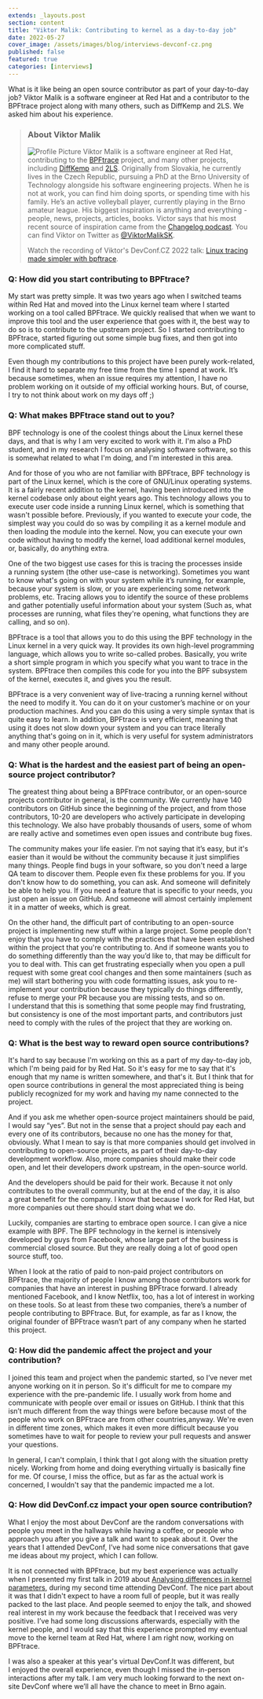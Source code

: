 ```yaml
---
extends: _layouts.post
section: content
title: "Viktor Malik: Contributing to kernel as a day-to-day job"
date: 2022-05-27
cover_image: /assets/images/blog/interviews-devconf-cz.png
published: false
featured: true
categories: [interviews]
---
```


What is it like being an open source contributor as part of your day-to-day job? Viktor Malik is a&nbsp;software engineer at Red Hat and a&nbsp;contributor to the BPFtrace project along with many others, such as DiffKemp and 2LS. We asked him about his experience.

> ### **About Viktor Malik**
>
> ![Profile Picture](/assets/images/blog/interviews/vmalik.jpg) Viktor Malik is a&nbsp;software engineer at Red Hat, contributing to the [BPFtrace](https://bpftrace.org/) project, and many other projects, including [DiffKemp](https://github.com/viktormalik/diffkemp) and [2LS](https://github.com/diffblue/2ls). Originally from Slovakia, he currently lives in the Czech Republic, pursuing a&nbsp;PhD  at the Brno University of Technology alongside his software engineering projects. When he is not at work, you can find him doing sports, or spending time with his family. He’s an active volleyball player, currently playing in the Brno amateur league. His biggest inspiration is anything and everything - people, news, projects, articles, books. Victor says that his most recent source of inspiration came from the [Changelog podcast](https://changelog.com/podcast). You can find Viktor on  Twitter as [@ViktorMalikSK](https://twitter.com/ViktorMalikSK). 
>
> Watch the recording of Viktor's DevConf.CZ 2022 talk: [Linux tracing made simpler with bpftrace](https://youtu.be/gSxntAO2Iys).

### Q: How did you start contributing to BPFtrace?

My start was pretty simple. It was two years ago when I&nbsp;switched teams within Red Hat and moved into the Linux kernel team where I&nbsp;started working on a&nbsp;tool called BPFtrace. We quickly realised that when we want to improve this tool and the user experience that goes with it, the best way to do so is to contribute to the upstream project. So I&nbsp;started contributing to BPFtrace, started figuring out some simple bug fixes, and then got into more complicated stuff.

Even though my contributions to this project have been purely work-related,  I&nbsp;find it hard to separate my free time from the time I&nbsp;spend at work. It’s because sometimes, when an issue  requires my attention, I&nbsp;have no problem working on it outside of my official working hours. But, of course, I&nbsp;try to not think about work on my days off ;)

### Q: What makes BPFtrace stand out to you?

BPF technology is one of the coolest things about the Linux kernel these days, and that is why I&nbsp;am very excited to work with it. I'm also a&nbsp;PhD student, and in my research I&nbsp;focus on analysing software software, so this is somewhat related to what I'm doing, and I'm interested in this area.

And for those of you who are not familiar with BPFtrace, BPF technology is part of the Linux kernel, which is the core of GNU/Linux operating systems. It is a&nbsp;fairly recent addition to the kernel, having been introduced into the kernel codebase only about eight years ago. This technology allows you to execute user code inside a&nbsp;running Linux kernel, which is something that wasn't possible before. Previously, if you wanted to execute your code, the simplest way you could do so was by compiling it as a&nbsp;kernel module and then loading the module into the kernel. Now, you can execute your own code without having to modify the kernel, load additional kernel modules, or, basically, do anything extra.

One of the two biggest use cases for this is tracing the processes inside a&nbsp;running system (the other use-case is networking). Sometimes you want to know what's going on with your system while it’s running, for example, because your system is slow, or you are experiencing some network problems, etc. Tracing allows you to identify the source of these problems and  gather potentially useful information about your system (Such as, what processes are running, what files they're opening, what functions they are calling, and so on).

BPFtrace is a&nbsp;tool that allows you to do this using the BPF technology in the Linux kernel in a&nbsp;very quick way. It provides its own high-level programming language, which allows you to write so-called probes. Basically, you write a&nbsp;short simple program in which you specify what you want to trace in the system. BPFtrace then compiles this code for you into the BPF subsystem of the kernel, executes it, and gives you the result.

BPFtrace is a&nbsp;very convenient way of live-tracing a&nbsp;running kernel without the need to modify it. You can do it on your customer’s machine or on your production machines. And you can do this using a&nbsp;very simple syntax that is quite easy to learn. In addition, BPFtrace is very efficient, meaning that using it does not slow down your system and you can trace literally anything that's going on in it, which is very useful for system administrators and many other people around.

### Q: What is the hardest and the easiest part of being an open-source project contributor?

The greatest thing about being a&nbsp;BPFtrace contributor, or an open-source projects contributor in general, is the community. We currently have 140 contributors on GitHub since the beginning of the project, and from those contributors, 10-20 are developers who actively participate in developing this technology. We also have probably thousands of users, some of whom are really active  and sometimes even open issues and contribute bug fixes.

The community makes your life easier. I’m not saying that it’s easy, but it's easier than it would be without the community because it just simplifies many things. People find bugs in your software, so you don't need  a&nbsp;large QA team to discover them. People even fix these problems for you. If you don't know how to do something, you can ask. And someone will definitely be able to help you. If you need a&nbsp;feature that is specific to your needs, you just open an issue on GitHub. And someone will almost certainly  implement it in a&nbsp;matter of weeks, which is great.

On the other hand, the difficult part of contributing to an open-source project is implementing new stuff within a&nbsp;large project. Some people don't enjoy that you have to comply with the practices that have been established within the project that you're contributing to. And if someone wants you to do something differently than the way you’d like to, that may be difficult for you to deal with. This can get frustrating especially when you open a&nbsp;pull request with some great cool changes and then some maintainers (such as me) will start bothering you with code formatting issues, ask you to  re-implement your contribution because they typically  do things differently, refuse to merge your PR because you are missing tests, and so on. I&nbsp;understand that this is something that some people may find frustrating, but consistency is one of the most important parts, and contributors just need to comply with the rules of the project that they are working on.

### Q: What is the best way to reward open source contributions?

It's hard to say because I'm working on this as a&nbsp;part of my day-to-day job, which I'm being paid for by Red Hat. So it's easy for me to say that it's enough that my name is written somewhere, and that's it. But I&nbsp;think that for open source contributions in general the most appreciated thing is being publicly recognized for my work and having my name connected to the project. 

And if you ask me whether open-source project maintainers should be paid, I&nbsp;would say “yes”. But not in the sense that a&nbsp;project should pay each and every one of its contributors, because no one has the money for that, obviously. What I&nbsp;mean to say is that more companies should get involved in contributing to open-source projects, as part of their day-to-day development workflow. Also, more companies should make their code open, and let their developers dwork upstream, in the open-source world.

And the developers should be paid for their work. Because it not only contributes to the overall community, but at the end of the day, it is also a&nbsp;great benefit for the company. I&nbsp;know that because I&nbsp;work for Red Hat, but more companies out there should start doing what we do.

Luckily, companies are starting to embrace open source. I&nbsp;can give a&nbsp;nice example with BPF. The BPF technology in the kernel is intensively developed by guys from Facebook, whose large part of the business is commercial closed source. But they are really doing a&nbsp;lot of good open source stuff, too.

When I&nbsp;look at the ratio of paid to non-paid project contributors on BPFtrace, the majority of people I&nbsp;know among those contributors work for  companies that have an interest in pushing BPFtrace forward. I&nbsp;already mentioned Facebook, and I&nbsp;know Netflix, too, has a&nbsp;lot of interest in working on these tools. So at least from these two companies, there’s a&nbsp;number of people contributing to BPFtrace. But, for example, as far as I&nbsp;know, the original founder of BPFtrace wasn’t part of any company when he started this project.

### Q: How did the pandemic affect the project and your contribution?

I&nbsp;joined this team and project when the pandemic started, so I’ve never met anyone working on it in person. So  it's difficult for me to compare my experience with the pre-pandemic life. I&nbsp;usually work from home and communicate with people over email or issues on GitHub. I&nbsp;think that this isn’t much different from the way things were before because most of the people who work on BPFtrace are from other countries,anyway. We're even in different time zones, which makes it even more difficult because you sometimes have to wait for people to review your pull requests and answer your questions.

In general, I&nbsp;can't complain, I&nbsp;think that I&nbsp;got along with the situation pretty nicely. Working from home and doing everything virtually is basically fine for me. Of course, I&nbsp;miss the office, but as far as  the actual work is concerned, I&nbsp;wouldn't say that the pandemic impacted me a&nbsp;lot.

### Q: How did DevConf.cz impact your open source contribution?

What I&nbsp;enjoy the most about DevConf are the random conversations with people you meet in the hallways while having a&nbsp;coffee, or people who approach you after you give a&nbsp;talk and want to speak about it. Over the years that I&nbsp;attended DevConf, I’ve had some nice conversations that gave me ideas about my project, which I&nbsp;can follow.

It is not connected with BPFtrace, but my best experience was actually when I&nbsp;presented my first talk in 2019 about [Analysing differences in kernel parameters](https://www.youtube.com/watch?v=PUZSaLf9exg), during my second time attending DevConf. The nice part about it was that I&nbsp;didn't expect to have a&nbsp;room full of people, but it was really packed to the last place. And people seemed to enjoy the talk, and showed real interest in my work because the feedback that I&nbsp;received was very positive. I’ve had some long discussions afterwards, especially with the kernel people, and I&nbsp;would say that this experience prompted my eventual move to the kernel team at Red Hat, where I&nbsp;am right now, working on BPFtrace.

I&nbsp;was also a&nbsp;speaker at this year's virtual DevConf.It was different, but I&nbsp;enjoyed the overall experience, even though I&nbsp;missed the in-person interactions after my talk. I&nbsp;am very much looking forward to the next on-site DevConf where we’ll all have the chance to meet in Brno again.
